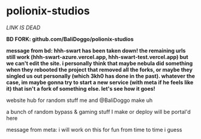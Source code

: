 # polionix-studios

*LINK IS DEAD*

**BD FORK: github.com/BaliDoggo/polionix-studios**

**message from bd: hhh-swart has been taken down! the remaining urls still work (hhh-swart-azure.vercel.app, hhh-swart-test.vercel.app) but we can't edit the site. i personally think that maybe nebula did something when they rebooted the project that removed all the forks, or maybe they singled us out personally (which 3kh0 has done in the past). whatever the case, im maybe gonna try to start a new service (with meta if he feels like it) that isn't a fork of something else. let's see how it goes!**


website hub for random stuff me and @BaliDoggo make uh

a bunch of random bypass & gaming stuff I make or deploy will be portal'd here

message from meta: i will work on this for fun from time to time i guess

